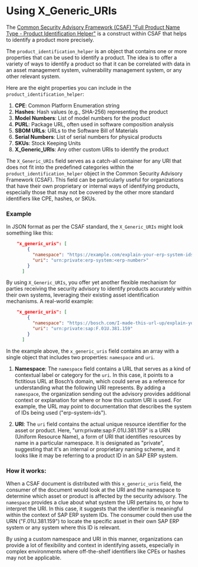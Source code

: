 # Using X_Generic_URIs
The [Common Security Advisory Framework (CSAF) "Full Product Name Type - Product Identification Helper"](https://docs.oasis-open.org/csaf/csaf/v2.0/os/csaf-v2.0-os.html#3133-full-product-name-type---product-identification-helper) is a construct within CSAF that helps to identify a product more precisely.

The `product_identification_helper` is an object that contains one or more properties that can be used to identify a product. The idea is to offer a variety of ways to identify a product so that it can be correlated with data in an asset management system, vulnerability management system, or any other relevant system.

Here are the eight properties you can include in the `product_identification_helper`:

1. **CPE**: Common Platform Enumeration string
2. **Hashes**: Hash values (e.g., SHA-256) representing the product
3. **Model Numbers**: List of model numbers for the product
4. **PURL**: Package URL, often used in software composition analysis
5. **SBOM URLs**: URLs to the Software Bill of Materials
6. **Serial Numbers**: List of serial numbers for physical products
7. **SKUs**: Stock Keeping Units
8. **X_Generic_URIs**: Any other custom URIs to identify the product


The `X_Generic_URIs` field serves as a catch-all container for any URI that does not fit into the predefined categories within the `product_identification_helper` object in the Common Security Advisory Framework (CSAF). This field can be particularly useful for organizations that have their own proprietary or internal ways of identifying products, especially those that may not be covered by the other more standard identifiers like CPE, hashes, or SKUs.



### Example

In JSON format as per the CSAF standard, the `X_Generic_URIs` might look something like this:

```json
    "x_generic_uris": [
        {
          "namespace": "https://example.com/explain-your-erp-system-ids",
          "uri": "urn:private:erp-system:<erp-number>"
        }
      ]
```

By using `X_Generic_URIs`, you offer yet another flexible mechanism for parties receiving the security advisory to identify products accurately within their own systems, leveraging their existing asset identification mechanisms. A real-world example:

```json
    "x_generic_uris": [
        {
          "namespace": "https://bosch.com/I-made-this-url-up/explain-your-erp-system-ids",
          "uri": "urn:private:sap:F.01U.381.159"
        }
      ]
```

In the example above, the `x_generic_uris` field contains an array with a single object that includes two properties: `namespace` and `uri`.

1. **Namespace**: The `namespace` field contains a URL that serves as a kind of contextual label or category for the `uri`. In this case, it points to a fictitious URL at Bosch’s domain, which could serve as a reference for understanding what the following URI represents. By adding a `namespace`, the organization sending out the advisory provides additional context or explanation for where or how this custom URI is used. For example, the URL may point to documentation that describes the system of IDs being used ("erp-system-ids").

2. **URI**: The `uri` field contains the actual unique resource identifier for the asset or product. Here, "urn:private:sap:F.01U.381.159" is a URN (Uniform Resource Name), a form of URI that identifies resources by name in a particular namespace. It is designated as "private", suggesting that it's an internal or proprietary naming scheme, and it looks like it may be referring to a product ID in an SAP ERP system.

### How it works:

When a CSAF document is distributed with this `x_generic_uris` field, the consumer of the document would look at the URI and the namespace to determine which asset or product is affected by the security advisory. The `namespace` provides a clue about what system the URI pertains to, or how to interpret the URI. In this case, it suggests that the identifier is meaningful within the context of SAP ERP system IDs. The consumer could then use the URN ("F.01U.381.159") to locate the specific asset in their own SAP ERP system or any system where this ID is relevant.

By using a custom namespace and URI in this manner, organizations can provide a lot of flexibility and context in identifying assets, especially in complex environments where off-the-shelf identifiers like CPEs or hashes may not be applicable.